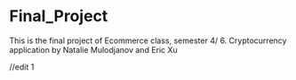 # Final_Project
This is the final project of Ecommerce class, semester 4/ 6. Cryptocurrency application by Natalie Mulodjanov and Eric Xu

//edit 1 